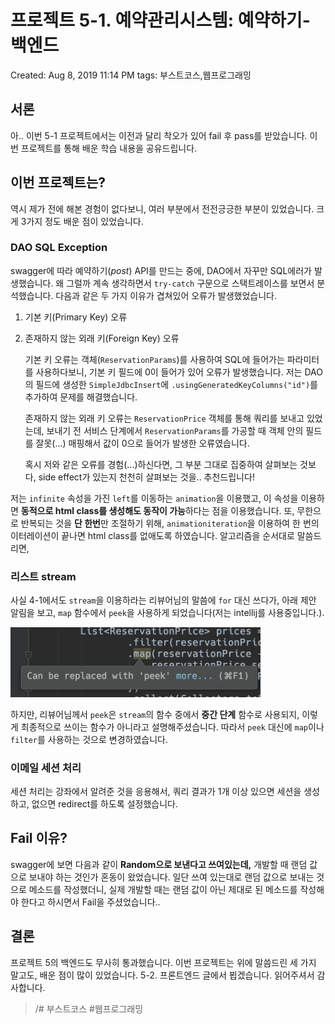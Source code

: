 # 프로젝트 5-1. 예약관리시스템: 예약하기-백엔드

Created: Aug 8, 2019 11:14 PM
tags: 부스트코스,웹프로그래밍


## 서론

  아.. 이번 5-1 프로젝트에서는 이전과 달리 착오가 있어 fail 후 pass를 받았습니다. 이번 프로젝트를 통해 배운 학습 내용을 공유드립니다.


## 이번 프로젝트는?

  역시 제가 전에 해본 경험이 없다보니, 여러 부분에서 전전긍긍한 부분이 있었습니다. 크게 3가지 정도 배운 점이 있었습니다.

### DAO SQL Exception

  swagger에 따라 예약하기(_post_) API를 만드는 중에, DAO에서 자꾸만 SQL에러가 발생했습니다. 왜 그럴까 계속 생각하면서 `try-catch` 구문으로 스택트레이스를 보면서 분석했습니다. 다음과 같은 두 가지 이유가 겹쳐있어 오류가 발생했었습니다.

1. 기본 키(Primary Key) 오류

2. 존재하지 않는 외래 키(Foreign Key) 오류

   기본 키 오류는 객체(`ReservationParams`)를 사용하여 SQL에 들어가는 파라미터를 사용하다보니, 기본 키 필드에 0이 들어가 있어 오류가 발생했습니다. 저는 DAO의 필드에 생성한 `SimpleJdbcInsert`에 `.usingGeneratedKeyColumns("id")`를 추가하여 문제를 해결했습니다.

   존재하지 않는 외래 키 오류는 `ReservationPrice` 객체를 통해 쿼리를 보내고 있었는데, 보내기 전 서비스 단계에서 `ReservationParams`를 가공할 때 객체 안의 필드를 잘못(...) 매핑해서 값이 0으로 들어가 발생한 오류였습니다.

   혹시 저와 같은 오류를 경험(...)하신다면, 그 부분 그대로 집중하여 살펴보는 것보다, side effect가 있는지 천천히 살펴보는 것을.. 추천드립니다!

저는 `infinite` 속성을 가진 `left`를 이동하는 `animation`을 이용했고, 이 속성을 이용하면 **동적으로 html class를 생성해도 동작이 가능**하다는 점을 이용했습니다. 또, 무한으로 반복되는 것을 **단 한번**만 조절하기 위해, `animationiteration`을 이용하여 한 번의 이터레이션이 끝나면 html class를 없애도록 하였습니다. 알고리즘을 순서대로 말씀드리면,

### 리스트 stream

  사실 4-1에서도 `stream`을 이용하라는 리뷰어님의 말씀에 `for` 대신 쓰다가, 아래 제안 알림을 보고, `map` 함수에서 `peek`을 사용하게 되었습니다(저는 intellij를 사용중입니다.).

<img width="400px" src="/5-1/images/peek.png" alt="peek" />

  하지만, 리뷰어님께서 `peek`은 `stream`의 함수 중에서 **중간 단계** 함수로 사용되지, 이렇게 최종적으로 쓰이는 함수가 아니라고 설명해주셨습니다. 따라서 `peek` 대신에 `map`이나 `filter`를 사용하는 것으로 변경하였습니다.

### 이메일 세션 처리

  세션 처리는 강좌에서 알려준 것을 응용해서, 쿼리 결과가 1개 이상 있으면 세션을 생성하고, 없으면 redirect를 하도록 설정했습니다.



## Fail 이유?

  swagger에 보면 다음과 같이 **Random으로 보낸다고 쓰여있는데,** 개발할 때 랜덤 값으로 보내야 하는 것인가 혼동이 왔었습니다. 일단 쓰여 있는대로 랜덤 값으로 보내는 것으로 메소드를 작성했더니, 실제 개발할 때는 랜덤 값이 아닌 제대로 된 메소드를 작성해야 한다고 하시면서 Fail을 주셨었습니다..



## 결론

  프로젝트 5의 백엔드도 무사히 통과했습니다. 이번 프로젝트는 위에 말씀드린 세 가지 말고도, 배운 점이 많이 있었습니다. 5-2. 프론트엔드 글에서 뵙겠습니다. 읽어주셔서 감사합니다.


> /# 부스트코스 #웹프로그래밍